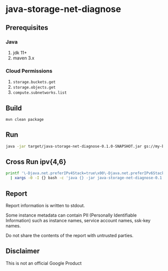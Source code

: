 # java-storage-net-diagnose

## Prerequisites

### Java
1. jdk 11+
2. maven 3.x

### Cloud Permissions
1. `storage.buckets.get`
2. `storage.objects.get`
3. `compute.subnetworks.list`

## Build
```
mvn clean package
```

## Run
```bash
java -jar target/java-storage-net-diagnose-0.1.0-SNAPSHOT.jar gs://my-bucket/my-object
```

## Cross Run ipv{4,6}
```bash
printf '\-Djava.net.preferIPv4Stack=true\x00\-Djava.net.preferIPv6Stack=true' \
  | xargs -0 -I {} bash -c 'java {} -jar java-storage-net-diagnose-0.1.0-SNAPSHOT.jar gs://my-bucket/my-object ;'
```

## Report
Report information is written to stdout.

Some instance metadata can contain PII (Personally Identifiable Information) such as instance names, service account names, ssk-key names.

Do not share the contents of the report with untrusted parties.

## Disclaimer

This is not an official Google Product
